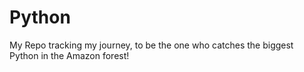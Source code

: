# Python
My Repo tracking my journey, to be the one who catches the biggest Python in the Amazon forest!
